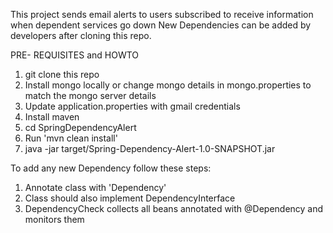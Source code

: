 This project sends email alerts to users subscribed to receive information when dependent services go down
New Dependencies can be added by developers after cloning this repo.

PRE- REQUISITES and HOWTO

1. git clone this repo
2. Install mongo locally or change mongo details in mongo.properties to match the mongo server details
3. Update application.properties with gmail credentials
4. Install maven
5. cd SpringDependencyAlert
6. Run 'mvn clean install'
7. java -jar target/Spring-Dependency-Alert-1.0-SNAPSHOT.jar


To add any new Dependency follow these steps:
1. Annotate class with 'Dependency'
2. Class should also implement DependencyInterface
3. DependencyCheck collects all beans annotated with @Dependency and monitors them

